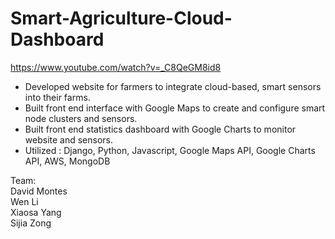 # Smart-Agriculture-Cloud-Dashboard

https://www.youtube.com/watch?v=_C8QeGM8id8

- Developed website for farmers to integrate cloud-based, smart sensors into their farms.
- Built front end interface with Google Maps to create and configure smart node clusters and sensors.
- Built front end statistics dashboard with Google Charts to monitor website and sensors.
- Utilized : Django, Python, Javascript, Google Maps API, Google Charts API, AWS, MongoDB

Team:\
David Montes\
Wen Li\
Xiaosa Yang\
Sijia Zong
